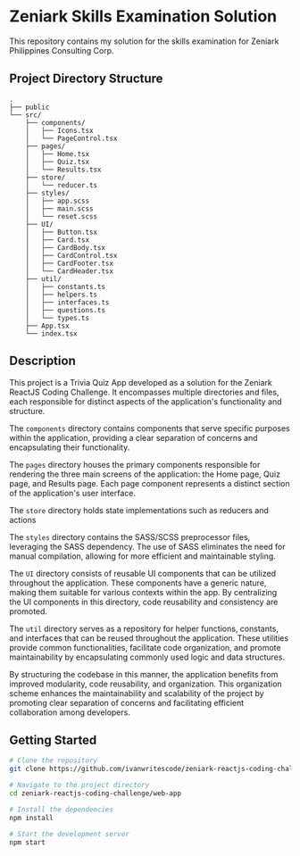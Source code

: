 # Zeniark Skills Examination Solution

This repository contains my solution for the skills examination for Zeniark Philippines Consulting Corp.

## Project Directory Structure

```
.
├── public
└── src/
    ├── components/
    │   ├── Icons.tsx
    │   └── PageControl.tsx
    ├── pages/
    │   ├── Home.tsx
    │   ├── Quiz.tsx
    │   └── Results.tsx
    ├── store/
    │   └── reducer.ts
    ├── styles/
    │   ├── app.scss
    │   ├── main.scss
    │   └── reset.scss
    ├── UI/
    │   ├── Button.tsx
    │   ├── Card.tsx
    │   ├── CardBody.tsx
    │   ├── CardControl.tsx
    │   ├── CardFooter.tsx
    │   └── CardHeader.tsx
    ├── util/
    │   ├── constants.ts
    │   ├── helpers.ts
    │   ├── interfaces.ts
    │   ├── questions.ts
    │   └── types.ts
    ├── App.tsx
    └── index.tsx
```

## Description

This project is a Trivia Quiz App developed as a solution for the Zeniark ReactJS Coding Challenge. It encompasses multiple directories and files, each responsible for distinct aspects of the application's functionality and structure.

The `components` directory contains components that serve specific purposes within the application, providing a clear separation of concerns and encapsulating their functionality.

The `pages` directory houses the primary components responsible for rendering the three main screens of the application: the Home page, Quiz page, and Results page. Each page component represents a distinct section of the application's user interface.

The `store` directory holds state implementations such as reducers and actions

The `styles` directory contains the SASS/SCSS preprocessor files, leveraging the SASS dependency. The use of SASS eliminates the need for manual compilation, allowing for more efficient and maintainable styling.

The `UI` directory consists of reusable UI components that can be utilized throughout the application. These components have a generic nature, making them suitable for various contexts within the app. By centralizing the UI components in this directory, code reusability and consistency are promoted.

The `util` directory serves as a repository for helper functions, constants, and interfaces that can be reused throughout the application. These utilities provide common functionalities, facilitate code organization, and promote maintainability by encapsulating commonly used logic and data structures.

By structuring the codebase in this manner, the application benefits from improved modularity, code reusability, and organization. This organization scheme enhances the maintainability and scalability of the project by promoting clear separation of concerns and facilitating efficient collaboration among developers.


## Getting Started
```bash
# Clone the repository
git clone https://github.com/ivanwritescode/zeniark-reactjs-coding-challenge.git

# Navigate to the project directory
cd zeniark-reactjs-coding-challenge/web-app 

# Install the dependencies
npm install

# Start the development server
npm start 
```